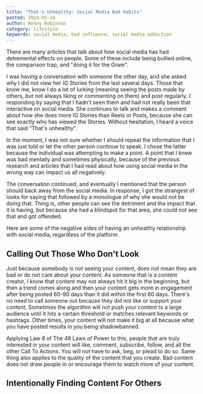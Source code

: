 ```yaml
---
title: "That's Unhealthy: Social Media Bad Habits"
posted: 2024-05-14
author: Kenny Robinson
category: lifestyle
keywords: social media, bad influence, social media addiction
---
```


There are many articles that talk about how social media has had detremental effects on people. Some of these include being 
bullied online, the comparison trap, and "doing it for the Gram". 

I was having a conversation with someone the other day, and she asked why I did not view her IG Stories from the 
last several days. Those that know me, know I do a lot of lurking (meaning seeing the posts made by others, but not 
always liking or commenting on them) and post regularly. I responding by saying that I hadn't seen them and had not really 
been that interactive on social media. She continues to talk and makes a comment about how she does more IG Stories than 
Reels or Posts, because she can see exactly who has viewed the Stories. Without hesitation, I heard a voice that said 
"That's unhealthy". 

In the moment, I was not sure whether I should repeat the information that I was just told or let the other person continue 
to speak. I chose the latter because the individual was attempting to make a point. A point that I knew was bad mentally 
and sometimes physically, because of the previous research and articles that I had read about how using social media 
in the wrong way can impact us all negatively.

The conversation continued, and eventually I mentioned that the person should 
back away from the social media. In response, I got the strangest of looks for saying that followed by a monologue of why 
she would not be doing that. Thing is, other people can see the detriment and the impact that it is having, but because 
she had a blindspot for that area, she could not see that and got offended. 

Here are some of the negative sides of having an unhealthy relationship with social media, regardless of the 
platform.

## Calling Out Those Who Don't Look

Just because somebody is not seeing your content, does not mean they are bad or do not care about your content. As someone that 
is a content creator, I know that content may not always hit it big in the beginning, but then a trend comes along and 
then your content gets more in engagement after being posted 60-90 days than it did within the first 60 days.
There's no need to call someone out because they did not like or support your content. Sometimes the algorithm will not 
push your content to a large audience until it hits a certain threshold or matches relevant keywords or hashtags.
Other times, your content will not make it big at all because what you have posted results in you being shadowbanned.

Applying Law 8 of The 48 Laws of Power to this, people that are truly interested in your content will like, comment, subscribe, follow, 
and all the other Call To Actions. You will not have to ask, beg, or plead to do so.  Same thing also applies to the 
quality of the content that you create. Bad content does not draw people in or encourage them to watch more of your content.

## Intentionally Finding Content For Others


